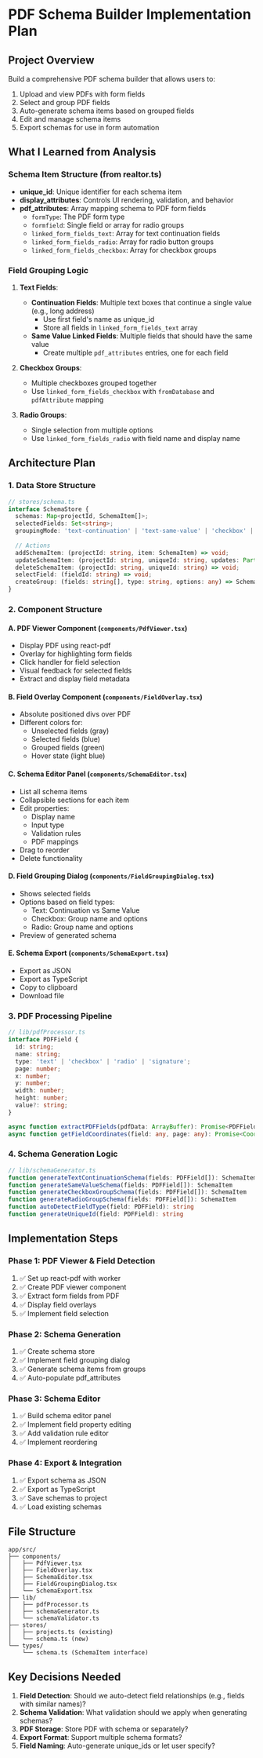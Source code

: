 # PDF Schema Builder Implementation Plan

## Project Overview
Build a comprehensive PDF schema builder that allows users to:
1. Upload and view PDFs with form fields
2. Select and group PDF fields
3. Auto-generate schema items based on grouped fields
4. Edit and manage schema items
5. Export schemas for use in form automation

## What I Learned from Analysis

### Schema Item Structure (from realtor.ts)
- **unique_id**: Unique identifier for each schema item
- **display_attributes**: Controls UI rendering, validation, and behavior
- **pdf_attributes**: Array mapping schema to PDF form fields
  - `formType`: The PDF form type
  - `formfield`: Single field or array for radio groups
  - `linked_form_fields_text`: Array for text continuation fields
  - `linked_form_fields_radio`: Array for radio button groups
  - `linked_form_fields_checkbox`: Array for checkbox groups

### Field Grouping Logic
1. **Text Fields**:
   - **Continuation Fields**: Multiple text boxes that continue a single value (e.g., long address)
     - Use first field's name as unique_id
     - Store all fields in `linked_form_fields_text` array
   - **Same Value Linked Fields**: Multiple fields that should have the same value
     - Create multiple `pdf_attributes` entries, one for each field

2. **Checkbox Groups**: 
   - Multiple checkboxes grouped together
   - Use `linked_form_fields_checkbox` with `fromDatabase` and `pdfAttribute` mapping

3. **Radio Groups**:
   - Single selection from multiple options
   - Use `linked_form_fields_radio` with field name and display name

## Architecture Plan

### 1. Data Store Structure
```typescript
// stores/schema.ts
interface SchemaStore {
  schemas: Map<projectId, SchemaItem[]>;
  selectedFields: Set<string>;
  groupingMode: 'text-continuation' | 'text-same-value' | 'checkbox' | 'radio' | null;
  
  // Actions
  addSchemaItem: (projectId: string, item: SchemaItem) => void;
  updateSchemaItem: (projectId: string, uniqueId: string, updates: Partial<SchemaItem>) => void;
  deleteSchemaItem: (projectId: string, uniqueId: string) => void;
  selectField: (fieldId: string) => void;
  createGroup: (fields: string[], type: string, options: any) => SchemaItem;
}
```

### 2. Component Structure

#### A. PDF Viewer Component (`components/PdfViewer.tsx`)
- Display PDF using react-pdf
- Overlay for highlighting form fields
- Click handler for field selection
- Visual feedback for selected fields
- Extract and display field metadata

#### B. Field Overlay Component (`components/FieldOverlay.tsx`)
- Absolute positioned divs over PDF
- Different colors for:
  - Unselected fields (gray)
  - Selected fields (blue)
  - Grouped fields (green)
  - Hover state (light blue)

#### C. Schema Editor Panel (`components/SchemaEditor.tsx`)
- List all schema items
- Collapsible sections for each item
- Edit properties:
  - Display name
  - Input type
  - Validation rules
  - PDF mappings
- Drag to reorder
- Delete functionality

#### D. Field Grouping Dialog (`components/FieldGroupingDialog.tsx`)
- Shows selected fields
- Options based on field types:
  - Text: Continuation vs Same Value
  - Checkbox: Group name and options
  - Radio: Group name and options
- Preview of generated schema

#### E. Schema Export (`components/SchemaExport.tsx`)
- Export as JSON
- Export as TypeScript
- Copy to clipboard
- Download file

### 3. PDF Processing Pipeline

```typescript
// lib/pdfProcessor.ts
interface PDFField {
  id: string;
  name: string;
  type: 'text' | 'checkbox' | 'radio' | 'signature';
  page: number;
  x: number;
  y: number;
  width: number;
  height: number;
  value?: string;
}

async function extractPDFFields(pdfData: ArrayBuffer): Promise<PDFField[]>
async function getFieldCoordinates(field: any, page: any): Promise<Coordinates>
```

### 4. Schema Generation Logic

```typescript
// lib/schemaGenerator.ts
function generateTextContinuationSchema(fields: PDFField[]): SchemaItem
function generateSameValueSchema(fields: PDFField[]): SchemaItem
function generateCheckboxGroupSchema(fields: PDFField[]): SchemaItem
function generateRadioGroupSchema(fields: PDFField[]): SchemaItem
function autoDetectFieldType(field: PDFField): string
function generateUniqueId(field: PDFField): string
```

## Implementation Steps

### Phase 1: PDF Viewer & Field Detection
1. ✅ Set up react-pdf with worker
2. ✅ Create PDF viewer component
3. ✅ Extract form fields from PDF
4. ✅ Display field overlays
5. ✅ Implement field selection

### Phase 2: Schema Generation
1. ✅ Create schema store
2. ✅ Implement field grouping dialog
3. ✅ Generate schema items from groups
4. ✅ Auto-populate pdf_attributes

### Phase 3: Schema Editor
1. ✅ Build schema editor panel
2. ✅ Implement field property editing
3. ✅ Add validation rule editor
4. ✅ Implement reordering

### Phase 4: Export & Integration
1. ✅ Export schema as JSON
2. ✅ Export as TypeScript
3. ✅ Save schemas to project
4. ✅ Load existing schemas

## File Structure
```
app/src/
├── components/
│   ├── PdfViewer.tsx
│   ├── FieldOverlay.tsx
│   ├── SchemaEditor.tsx
│   ├── FieldGroupingDialog.tsx
│   └── SchemaExport.tsx
├── lib/
│   ├── pdfProcessor.ts
│   ├── schemaGenerator.ts
│   └── schemaValidator.ts
├── stores/
│   ├── projects.ts (existing)
│   └── schema.ts (new)
└── types/
    └── schema.ts (SchemaItem interface)
```

## Key Decisions Needed

1. **Field Detection**: Should we auto-detect field relationships (e.g., fields with similar names)?
2. **Schema Validation**: What validation should we apply when generating schemas?
3. **PDF Storage**: Store PDF with schema or separately?
4. **Export Format**: Support multiple schema formats?
5. **Field Naming**: Auto-generate unique_ids or let user specify?